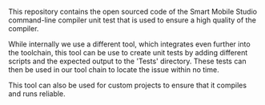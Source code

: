 This repository contains the open sourced code of the Smart Mobile Studio command-line compiler unit test that is used to ensure a high quality of the compiler.

While internally we use a different tool, which integrates even further into the toolchain, this tool can be use to create unit tests by adding different scripts and the expected output to the 'Tests' directory. These tests can then be used in our tool chain to locate the issue within no time.

This tool can also be used for custom projects to ensure that it compiles and runs reliable.   